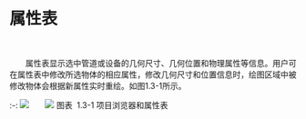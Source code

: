 # 属性表
<br/>

&emsp;&emsp;属性表显示选中管道或设备的几何尺寸、几何位置和物理属性等信息。用户可在属性表中修改所选物体的相应属性，修改几何尺寸和位置信息时，绘图区域中被修改物体会根据新属性实时重绘。如图1.3-1所示。
<br/>

:-: ![](images/7.png)&emsp;&emsp;![](images/8.png)
图表  1.3-1 项目浏览器和属性表

<br/>